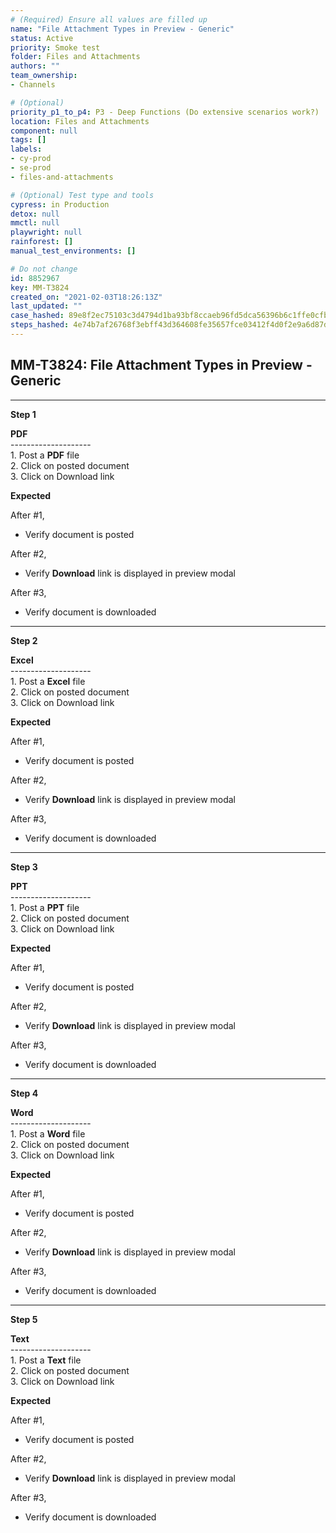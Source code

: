 ```yaml
---
# (Required) Ensure all values are filled up
name: "File Attachment Types in Preview - Generic"
status: Active
priority: Smoke test
folder: Files and Attachments
authors: ""
team_ownership: 
- Channels

# (Optional)
priority_p1_to_p4: P3 - Deep Functions (Do extensive scenarios work?)
location: Files and Attachments
component: null
tags: []
labels: 
- cy-prod
- se-prod
- files-and-attachments

# (Optional) Test type and tools
cypress: in Production
detox: null
mmctl: null
playwright: null
rainforest: []
manual_test_environments: []

# Do not change
id: 8852967
key: MM-T3824
created_on: "2021-02-03T18:26:13Z"
last_updated: ""
case_hashed: 89e8f2ec75103c3d4794d1ba93bf8ccaeb96fd5dca56396b6c1ffe0cfb442b8cf3cb89cc18b4e5ebf856f82a1c03d0dc
steps_hashed: 4e74b7af26768f3ebff43d364608fe35657fce03412f4d0f2e9a6d87d959c61e3dee9869ff706dc685ae841ba138c899
---
```


<!-- (Auto-generated) Based on frontmatter's "key" and "name" -->

## MM-T3824: File Attachment Types in Preview - Generic

---

**Step 1**

**PDF**\
\--------------------\
1\. Post a **PDF** file\
2\. Click on posted document\
3\. Click on Download link

**Expected**

After #1,

- Verify document is posted

After #2,

- Verify **Download** link is displayed in preview modal

After #3,

- Verify document is downloaded

---

**Step 2**

**Excel**\
\--------------------\
1\. Post a **Excel** file\
2\. Click on posted document\
3\. Click on Download link

**Expected**

After #1,

- Verify document is posted

After #2,

- Verify **Download** link is displayed in preview modal

After #3,

- Verify document is downloaded

---

**Step 3**

**PPT**\
\--------------------\
1\. Post a **PPT** file\
2\. Click on posted document\
3\. Click on Download link

**Expected**

After #1,

- Verify document is posted

After #2,

- Verify **Download** link is displayed in preview modal

After #3,

- Verify document is downloaded

---

**Step 4**

**Word**\
\--------------------\
1\. Post a **Word** file\
2\. Click on posted document\
3\. Click on Download link

**Expected**

After #1,

- Verify document is posted

After #2,

- Verify **Download** link is displayed in preview modal

After #3,

- Verify document is downloaded

---

**Step 5**

**Text**\
\--------------------\
1\. Post a **Text** file\
2\. Click on posted document\
3\. Click on Download link

**Expected**

After #1,

- Verify document is posted

After #2,

- Verify **Download** link is displayed in preview modal

After #3,

- Verify document is downloaded
